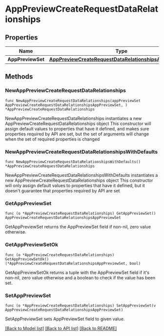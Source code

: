 # AppPreviewCreateRequestDataRelationships

## Properties

Name | Type | Description | Notes
------------ | ------------- | ------------- | -------------
**AppPreviewSet** | [**AppPreviewCreateRequestDataRelationshipsAppPreviewSet**](AppPreviewCreateRequestDataRelationshipsAppPreviewSet.md) |  | 

## Methods

### NewAppPreviewCreateRequestDataRelationships

`func NewAppPreviewCreateRequestDataRelationships(appPreviewSet AppPreviewCreateRequestDataRelationshipsAppPreviewSet, ) *AppPreviewCreateRequestDataRelationships`

NewAppPreviewCreateRequestDataRelationships instantiates a new AppPreviewCreateRequestDataRelationships object
This constructor will assign default values to properties that have it defined,
and makes sure properties required by API are set, but the set of arguments
will change when the set of required properties is changed

### NewAppPreviewCreateRequestDataRelationshipsWithDefaults

`func NewAppPreviewCreateRequestDataRelationshipsWithDefaults() *AppPreviewCreateRequestDataRelationships`

NewAppPreviewCreateRequestDataRelationshipsWithDefaults instantiates a new AppPreviewCreateRequestDataRelationships object
This constructor will only assign default values to properties that have it defined,
but it doesn't guarantee that properties required by API are set

### GetAppPreviewSet

`func (o *AppPreviewCreateRequestDataRelationships) GetAppPreviewSet() AppPreviewCreateRequestDataRelationshipsAppPreviewSet`

GetAppPreviewSet returns the AppPreviewSet field if non-nil, zero value otherwise.

### GetAppPreviewSetOk

`func (o *AppPreviewCreateRequestDataRelationships) GetAppPreviewSetOk() (*AppPreviewCreateRequestDataRelationshipsAppPreviewSet, bool)`

GetAppPreviewSetOk returns a tuple with the AppPreviewSet field if it's non-nil, zero value otherwise
and a boolean to check if the value has been set.

### SetAppPreviewSet

`func (o *AppPreviewCreateRequestDataRelationships) SetAppPreviewSet(v AppPreviewCreateRequestDataRelationshipsAppPreviewSet)`

SetAppPreviewSet sets AppPreviewSet field to given value.



[[Back to Model list]](../README.md#documentation-for-models) [[Back to API list]](../README.md#documentation-for-api-endpoints) [[Back to README]](../README.md)



